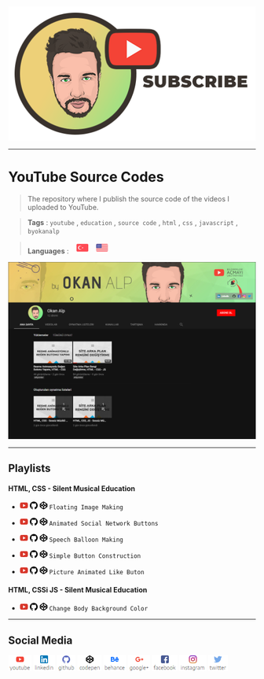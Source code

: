 [![Subscribe](https://raw.githubusercontent.com/byokanalp/youtube-source-code/master/build/images/github-readme-subscribe.png)](https://www.youtube.com/channel/UC-66vmW776afaHILFSHnVMA?sub_confirmation=1)


---


# YouTube Source Codes

> The repository where I publish the source code of the videos I uploaded to YouTube.

> **Tags** : `youtube` , `education` , `source code` , `html` , `css` , `javascript` , `byokanalp`

> **Languages** : &nbsp;&nbsp; [![Türkçe](https://raw.githubusercontent.com/byokanalp/youtube-source-code/master/build/images/flag/tr.png)](https://github.com/byokanalp/youtube-source-code/blob/master/README-TR.md) &nbsp;&nbsp; [![English](https://raw.githubusercontent.com/byokanalp/youtube-source-code/master/build/images/flag/en.png)](https://github.com/byokanalp/youtube-source-code)


[![Subscribe](https://raw.githubusercontent.com/byokanalp/youtube-source-code/master/build/images/github-readme-channel-view.png)](https://www.youtube.com/channel/UC-66vmW776afaHILFSHnVMA?sub_confirmation=1)


---


## Playlists

#### HTML, CSS - Silent Musical Education

- [![Youtube](https://raw.githubusercontent.com/byokanalp/youtube-source-code/master/build/images/social-media/link-youtube.png)](https://youtu.be/58mlPc3aXec) [![Github](https://raw.githubusercontent.com/byokanalp/youtube-source-code/master/build/images/social-media/link-github.png)](https://github.com/byokanalp/youtube-source-code/tree/master/source/floating-image-making) [![Codepen](https://raw.githubusercontent.com/byokanalp/youtube-source-code/master/build/images/social-media/link-codepen.png)](https://codepen.io/byokanalp/pen/ejrmEb) `Floating Image Making`

- [![Youtube](https://raw.githubusercontent.com/byokanalp/youtube-source-code/master/build/images/social-media/link-youtube.png)](https://youtu.be/ODwMqOJThDM) [![Github](https://raw.githubusercontent.com/byokanalp/youtube-source-code/master/build/images/social-media/link-github.png)](https://github.com/byokanalp/youtube-source-code/tree/master/source/animated-social-network-buttons) [![Codepen](https://raw.githubusercontent.com/byokanalp/youtube-source-code/master/build/images/social-media/link-codepen.png)](https://codepen.io/byokanalp/pen/mjpgjL) `Animated Social Network Buttons`

- [![Youtube](https://raw.githubusercontent.com/byokanalp/youtube-source-code/master/build/images/social-media/link-youtube.png)](https://youtu.be/CDu7-zyavy4) [![Github](https://raw.githubusercontent.com/byokanalp/youtube-source-code/master/build/images/social-media/link-github.png)](https://github.com/byokanalp/youtube-source-code/tree/master/source/speech-balloon-making) [![Codepen](https://raw.githubusercontent.com/byokanalp/youtube-source-code/master/build/images/social-media/link-codepen.png)](https://codepen.io/byokanalp/pen/wxqVXa) `Speech Balloon Making`

- [![Youtube](https://raw.githubusercontent.com/byokanalp/youtube-source-code/master/build/images/social-media/link-youtube.png)](https://youtu.be/WdbELdOe0g8) [![Github](https://raw.githubusercontent.com/byokanalp/youtube-source-code/master/build/images/social-media/link-github.png)](https://github.com/byokanalp/youtube-source-code/tree/master/source/simple-button-construction) [![Codepen](https://raw.githubusercontent.com/byokanalp/youtube-source-code/master/build/images/social-media/link-codepen.png)](https://codepen.io/byokanalp/pen/WKRpZy) `Simple Button Construction`

- [![Youtube](https://raw.githubusercontent.com/byokanalp/youtube-source-code/master/build/images/social-media/link-youtube.png)](https://youtu.be/YQBeUz_HL_M) [![Github](https://raw.githubusercontent.com/byokanalp/youtube-source-code/master/build/images/social-media/link-github.png)](https://github.com/byokanalp/youtube-source-code/tree/master/source/picture-animated-like-buton) [![Codepen](https://raw.githubusercontent.com/byokanalp/youtube-source-code/master/build/images/social-media/link-codepen.png)](https://codepen.io/byokanalp/pen/ajZExV) `Picture Animated Like Buton`


#### HTML, CSSi JS - Silent Musical Education

- [![Youtube](https://raw.githubusercontent.com/byokanalp/youtube-source-code/master/build/images/social-media/link-youtube.png)](https://youtu.be/uaW0J7p8iq4) [![Github](https://raw.githubusercontent.com/byokanalp/youtube-source-code/master/build/images/social-media/link-github.png)](https://github.com/byokanalp/youtube-source-code/tree/master/source/change-body-background-color) [![Codepen](https://raw.githubusercontent.com/byokanalp/youtube-source-code/master/build/images/social-media/link-codepen.png)](https://codepen.io/byokanalp/pen/pZjQgX) `Change Body Background Color`


---


## Social Media

[![Youtube](https://raw.githubusercontent.com/byokanalp/youtube-source-code/master/build/images/social-media/youtube.png)](https://www.youtube.com/channel/UC-66vmW776afaHILFSHnVMA)
[![Linkedin](https://raw.githubusercontent.com/byokanalp/youtube-source-code/master/build/images/social-media/linkedin.png)](https://www.linkedin.com/in/byokanalp/)
[![Github](https://raw.githubusercontent.com/byokanalp/youtube-source-code/master/build/images/social-media/github.png)](https://raw.githubusercontent.com/byokanalp)
[![Codepen](https://raw.githubusercontent.com/byokanalp/youtube-source-code/master/build/images/social-media/codepen.png)](https://codepen.io/byokanalp)
[![Behance](https://raw.githubusercontent.com/byokanalp/youtube-source-code/master/build/images/social-media/behance.png)](https://www.behance.net/byokanalp)
[![Google Plus](https://raw.githubusercontent.com/byokanalp/youtube-source-code/master/build/images/social-media/google-plus.png)](https://plus.google.com/115327136519038034973)
[![Facebook](https://raw.githubusercontent.com/byokanalp/youtube-source-code/master/build/images/social-media/facebook.png)](https://www.facebook.com/youtubebyokanalp)
[![Instagram](https://raw.githubusercontent.com/byokanalp/youtube-source-code/master/build/images/social-media/instagram.png)](https://www.instagram.com/byokanalp)
[![Twitter](https://raw.githubusercontent.com/byokanalp/youtube-source-code/master/build/images/social-media/twitter.png)](https://twitter.com/byokanalp)
